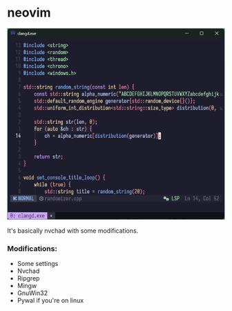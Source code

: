 # neovim

![](preview.png)

It's basically nvchad with some modifications.

### Modifications:
- Some settings
- Nvchad
- Ripgrep
- Mingw
- GnuWin32
- Pywal if you're on linux
